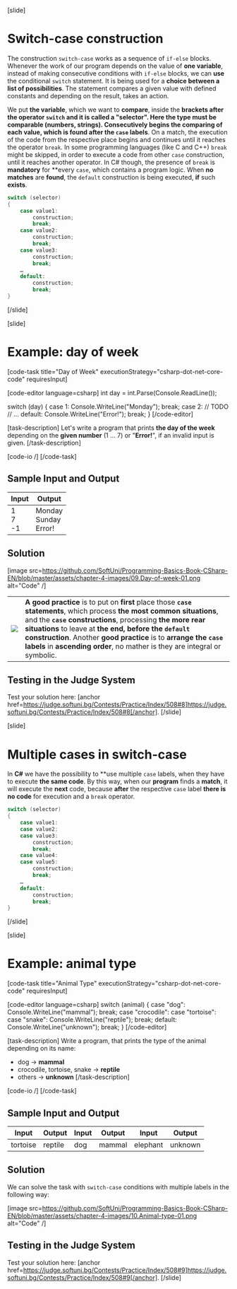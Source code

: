 [slide]
# Switch-case construction

The construction `switch-case` works as a sequence of `if-else` blocks. Whenever the work of our program depends on the value of **one variable**, instead of making consecutive conditions with `if-else` blocks, we can **use** the conditional `switch` statement. It is being used for a **choice between a list of possibilities**. The statement compares a given value with defined constants and depending on the result, takes an action.

We put **the variable**, which we want to **compare**, inside the **brackets after the operator `switch` and it is called a "**selector**". Here **the type must be comparable** (numbers, strings). **Consecutively** begins the **comparing** of each **value**, which **is found** after the `case` labels**. On a match, the execution of the code from the respective place begins and continues until it reaches the operator `break`. In some programming languages (like C and C++) `break` might be skipped, in order to execute a code from other `case` construction, until it reaches another operator. In C# though, the presence of `break` is **mandatory** for **every `case`, which contains a program logic. When **no matches** are **found**, the `default` construction is being executed, **if** such **exists**.

```csharp
switch (selector)
{
    case value1:
        construction;
        break;
    case value2:
        construction;
        break;
    case value3:
        construction;
        break;
    …
    default:
        construction;
        break;
}
```
[/slide]

[slide]
# Example: day of week

[code-task title="Day of Week" executionStrategy="csharp-dot-net-core-code" requiresInput]

[code-editor language=csharp]
int day = int.Parse(Console.ReadLine());

switch (day)
{
    case 1: 
        Console.WriteLine("Monday");
        break;
    case 2: 
        // TODO
    // ...
    default: 
        Console.WriteLine("Error!");
        break;
}
[/code-editor]

[task-description]
Let's write a program that prints **the day of the week** depending on the **given number** (1 … 7) or "**Error!**", if an invalid input is given.
[/task-description]

[code-io /]
[/code-task]

## Sample Input and Output

|    Input   |          Output          |
|------------|--------------------------|
|1<br>7<br>-1|Monday<br>Sunday<br>Error!|

## Solution

[image src=https://github.com/SoftUni/Programming-Basics-Book-CSharp-EN/blob/master/assets/chapter-4-images/09.Day-of-week-01.png alt="Code" /]

<table><tr><td><img src="https://github.com/SoftUni/Programming-Basics-Book-CSharp-EN/blob/master/assets/alert-icon.png" style="max-width:50px" /></td><td><b>A good practice</b> is to put on <b>first</b> place  those <b><code>case</code> statements</b>, which process <b>the most common situations</b>, and the <b><code>case</code> constructions</b>, processing <b>the more rear situations</b> to leave at <b>the end, before  the <code>default</code> construction</b>. Another <b>good practice</b> is to <b>arrange the <code>case</code> labels</b> in <b>ascending order</b>, no mather is they are integral or symbolic.</td>
</tr></table>

## Testing in the Judge System

Test your solution here: [anchor href=https://judge.softuni.bg/Contests/Practice/Index/508#8]https://judge.softuni.bg/Contests/Practice/Index/508#8[/anchor].
[/slide]

[slide]
# Multiple cases in switch-case

In **C#** we have the possibility to **use multiple `case` labels, when they have to execute **the same code**. By this way, when our **program** finds a **match**, it will execute the **next** code, because **after** the respective `case` label **there is no code** for execution and a `break` operator.

```csharp
switch (selector)
{
    case value1:
    case value2:
    case value3:
        construction;
        break;
    case value4:
    case value5:
        construction;
        break;
    …
    default:
        construction;
        break;
}
```
[/slide]

[slide]
# Example: animal type

[code-task title="Animal Type" executionStrategy="csharp-dot-net-core-code" requiresInput]

[code-editor language=csharp]
switch (animal)
{
    case "dog":
        Console.WriteLine("mammal");
        break;
    case "crocodile":
    case "tortoise":
    case "snake":
        Console.WriteLine("reptile");
        break;
    default:
        Console.WriteLine("unknown");
        break;
}
[/code-editor]

[task-description]
Write a program, that prints the type of the animal depending on its name: 

- dog -> **mammal**
- crocodile, tortoise, snake -> **reptile**
- others -> **unknown**
[/task-description]

[code-io /]
[/code-task]

## Sample Input and Output

|  Input  | Output | Input | Output |  Input  | Output |
|---------|--------|-------|--------|---------|--------|
|tortoise |reptile |dog    |mammal  |elephant |unknown |

## Solution

We can solve the task with `switch-case` conditions with multiple labels in the following way:

[image src=https://github.com/SoftUni/Programming-Basics-Book-CSharp-EN/blob/master/assets/chapter-4-images/10.Animal-type-01.png alt="Code" /]

## Testing in the Judge System

Test your solution here: [anchor href=https://judge.softuni.bg/Contests/Practice/Index/508#9]https://judge.softuni.bg/Contests/Practice/Index/508#9[/anchor].
[/slide]
